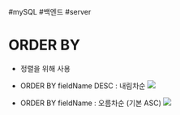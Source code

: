 #mySQL #백엔드 #server 

#  ORDER BY
- 정렬을 위해 사용 
- ORDER BY fieldName DESC : 내림차순
![](https://i.imgur.com/vMvSNT9.png)

- ORDER BY fieldName : 오름차순 (기본 ASC)
![](https://i.imgur.com/Blny1fC.png)

